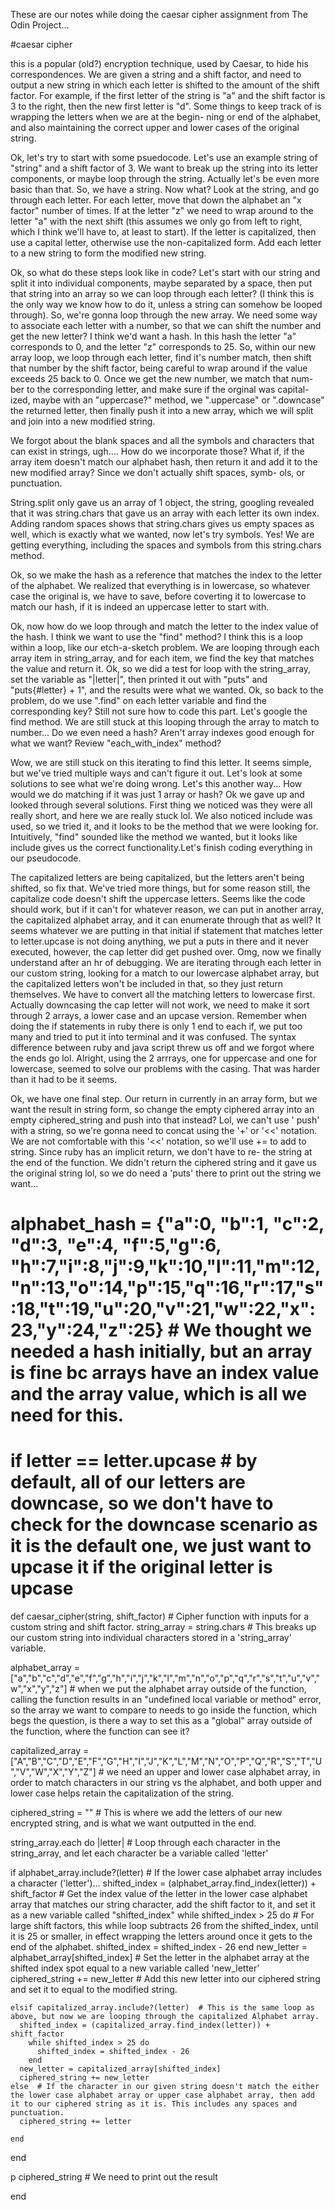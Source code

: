 These are our notes while doing the caesar cipher assignment from The Odin Project...

#caesar cipher

this is a popular (old?) encryption technique, used by Caesar, to hide his correspondences. We are given a string and a shift factor, and need to
output a new string in which each letter is shifted to the amount of the
shift factor. For example, if the first letter of the string is "a" and the
shift factor is 3 to the right, then the new first letter is "d". Some 
things to keep track of is wrapping the letters when we are at the begin-
ning or end of the alphabet, and also maintaining the correct upper and lower cases of the original string.

 Ok, let's try to start with some psuedocode. Let's use an example string 
 of "string" and a shift factor of 3. We want to break up the string into
 its letter components, or maybe loop through the string. Actually let's 
 be even more basic than that. So, we have a string. Now what? Look at the
 string, and go through each letter. For each letter, move that down the
 alphabet an "x factor" number of times. If at the letter "z" we need to 
 wrap around to the letter "a" with the next shift (this assumes we only
 go from left to right, which I think we'll have to, at least to start).
 If the letter is capitalized, then use a capital letter, otherwise use
 the non-capitalized form. Add each letter to a new string to form the
 modified new string.

 Ok, so what do these steps look like in code? Let's start with our string
 and split it into individual components, maybe separated by a space, then
 put that string into an array so we can loop through each letter? (I think this is the only way we know how to do it, unless a string can somehow be looped through). So, we're gonna loop through the new array. We need some way to associate each letter with a number, so that we can shift the number and get the new letter? I think we'd want a hash. In this hash the letter "a" corresponds to 0, and the letter "z" corresponds to 25. So, within our new array loop, we loop through each letter, find it's number match, then shift that number by the shift factor, being careful to wrap around if the value exceeds 25 back to 0. Once we get the new number, we match that num-ber to the corresponding letter, and make sure if the orginal was capital-ized, maybe with an "uppercase?" method, we ".uppercase" or ".downcase" the returned letter, then finally push it into a new array, which we will split and join into a new modified string.

 We forgot about the blank spaces and all the symbols and characters that
 can exist in strings, ugh.... How do we incorporate those? What if, if 
 the array item doesn't match our alphabet hash, then return it and add
 it to the new modified array? Since we don't actually shift spaces, symb-
 ols, or punctuation.

 String.split only gave us an array of 1 object, the string, googling 
 revealed that it was string.chars that gave us an array with each letter
 its own index. Adding random spaces shows that string.chars gives us
 empty spaces as well, which is exactly what we wanted, now let's try
 symbols. Yes! We are getting everything, including the spaces and symbols
 from this string.chars method.

 Ok, so we make the hash as a reference that matches the index to the letter of the alphabet. We realized that everything is in lowercase, so whatever case the original is, we have to save, before coverting it to lowercase to match our hash, if it is indeed an uppercase letter to start with.

 Ok, now how do we loop through and match the letter to the index value of
 the hash. I think we want to use the "find" method? I think this is a loop
 within a loop, like our etch-a-sketch problem. We are looping through each
 array item in string_array, and for each item, we find the key that matches the value and return it. Ok, so we did a test for loop with the string_array, set the variable as "|letter|", then printed it out with "puts" and "puts{#letter} + 1", and the results were what we wanted. Ok, so back to the problem, do we use ".find" on each letter variable and find the corresponding key? Still not sure how to code this part. Let's google the find method. We are still stuck at this looping through the array to match to number... Do we even need a hash? Aren't array indexes good enough for what we want? Review "each_with_index" method?

 Wow, we are still stuck on this iterating to find this letter. It seems
 simple, but we've tried multiple ways and can't figure it out. Let's 
 look at some solutions to see what we're doing wrong. Let's this another
 way... How would we do matching if it was just 1 array or hash? Ok we 
 gave up and looked through several solutions. First thing we noticed was
 they were all really short, and here we are really stuck lol. We also 
 noticed include was used, so we tried it, and it looks to be the method
 that we were looking for. Intuitively, "find" sounded like the method we
 wanted, but it looks like include gives us the correct functionality.Let's
 finish coding everything in our pseudocode.

 The capitalized letters are being capitalized, but the letters aren't being shifted, so fix that. We've tried more things, but for some reason still, the capitalize code doesn't shift the uppercase letters. Seems like the code should work, but if it can't for whatever reason, we can put in another array, the capitalized alphabet array, and it can enumerate through that as well? It seems whatever we are putting in that initial if statement that matches letter to letter.upcase is not doing anything, we put a puts in there and it never executed, however, the cap letter did get pushed over. Omg, now we finally understand after an hr of debugging. We are iterating through each letter in our custom string, looking for a match to our lowercase alphabet array, but the capitalized letters won't be included in that, so they just return themselves. We have to convert all the matching letters to lowercase first. Actually downcasing the cap letter will not work, we need to make it sort through 2 arrays, a lower case and an upcase version. Remember when doing the if statements in ruby there is only 1 end to each if, we put too many and tried to put it into terminal and it was confused. The syntax difference between ruby and java script threw us off and we forgot where the ends go lol. Alright, using the 2 arrrays, one for uppercase and one for lowercase, seemed to solve our problems with the casing. That was harder than it had to be it seems.

 Ok, we have one final step. Our return in currently in an array form, but
 we want the result in string form, so change the empty ciphered array into
 an empty ciphered_string and push into that instead? Lol, we can't use '
 push' with a string, so we're gonna need to concat using the '+' or '<<'
 notation. We are not comfortable with this '<<' notation, so we'll use +=
 to add to string. Since ruby has an implicit return, we don't have to re-
 the string at the end of the function. We didn't return the ciphered string and it gave us the original string lol, so we do need a 'puts' there to print out the string we want...

# alphabet_hash = {"a":0, "b":1, "c":2, "d":3, "e":4, "f":5,"g":6, "h":7,"i":8,"j":9,"k":10,"l":11,"m":12,"n":13,"o":14,"p":15,"q":16,"r":17,"s":18,"t":19,"u":20,"v":21,"w":22,"x":23,"y":24,"z":25} # We thought we needed a hash initially, but an array is fine bc arrays have an index value and the array value, which is all we need for this.


# if letter == letter.upcase # by default, all of our letters are downcase, so we don't have to check for the downcase scenario as it is the default one, we just want to upcase it if the original letter is upcase

def caesar_cipher(string, shift_factor) # Cipher function with inputs for a custom string and shift factor.
  string_array = string.chars   # This breaks up our custom string into individual characters stored in a 'string_array' variable.

  alphabet_array = ["a","b","c","d","e","f","g","h","i","j","k","l","m","n","o","p","q","r","s","t","u","v","w","x","y","z"] # when we put the alphabet array outside of the function, calling the function results in an "undefined local variable or method" error, so the array we want to compare to needs to go inside the function, which begs the question, is there a way to set this as a "global" array outside of the function, where the function can see it?

  capitalized_array = ["A","B","C","D","E","F","G","H","I","J","K","L","M","N","O","P","Q","R","S","T","U","V","W","X","Y","Z"] # we need an upper and lower case alphabet array, in order to match characters in our string vs the alphabet, and both upper and lower case helps retain the capitalization of the string.

  ciphered_string = ""  # This is where we add the letters of our new encrypted string, and is what we want outputted in the end.

  string_array.each do |letter| # Loop through each character in the string_array, and let each character be a variable called 'letter'

   if alphabet_array.include?(letter) # If the lower case alphabet array includes a character ('letter')...
    shifted_index = (alphabet_array.find_index(letter)) + shift_factor # Get the index value of the letter in the lower case alphabet array that matches our string character, add the shift factor to it, and set it as a new variable called "shifted_index"
      while shifted_index > 25 do # For large shift factors, this while loop subtracts 26 from the shifted_index, until it is 25 or smaller, in effect wrapping the letters around once it gets to the end of the alphabet.
        shifted_index = shifted_index - 26
      end
    new_letter = alphabet_array[shifted_index] # Set the letter in the alphabet array at the shifted index spot equal to a new variable called 'new_letter'
    ciphered_string += new_letter # Add this new letter into our ciphered string and set it to equal to the modified string.
   
    elsif capitalized_array.include?(letter)  # This is the same loop as above, but now we are looping through the capitalized Alphabet array.
      shifted_index = (capitalized_array.find_index(letter)) + shift_factor
        while shifted_index > 25 do
          shifted_index = shifted_index - 26
        end
      new_letter = capitalized_array[shifted_index]
      ciphered_string += new_letter  
    else  # If the character in our given string doesn't match the either the lower case alphabet array or upper case alphabet array, then add it to our ciphered string as it is. This includes any spaces and punctuation.
      ciphered_string += letter

    end

  end

  p ciphered_string # We need to print out the result

end